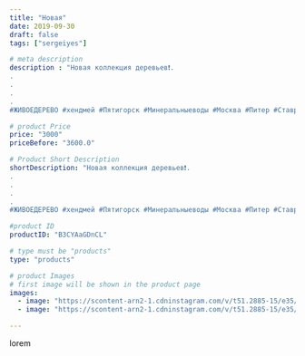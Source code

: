 ```yaml
---
title: "Новая"
date: 2019-09-30
draft: false
tags: ["sergeiyes"]

# meta description
description : "Новая коллекция деревьев❗.
.
.
.
.
#ЖИВОЕДЕРЕВО #хендмей #Пятигорск #Минеральныеводы #Москва #Питер #Ставрополь #Сочи #Симферополь #Севастополь #УФО #Анапа #Кра"

# product Price
price: "3000"
priceBefore: "3600.0"

# Product Short Description
shortDescription: "Новая коллекция деревьев❗.
.
.
.
.
#ЖИВОЕДЕРЕВО #хендмей #Пятигорск #Минеральныеводы #Москва #Питер #Ставрополь #Сочи #Симферополь #Севастополь #УФО #Анапа #Краснодар #Екатеринбург #Челябинск #Ессентуки #Железноводск #Кисловодск #бизнес #Ростовнадону #gruppazahvata #крым #sergeystar  #Волгоград"

#product ID
productID: "B3CYAaGDnCL"

# type must be "products"
type: "products"

# product Images
# first image will be shown in the product page
images:
  - image: "https://scontent-arn2-1.cdninstagram.com/v/t51.2885-15/e35/69640173_2333181220253591_4117827896409330103_n.jpg?_nc_ht=scontent-arn2-1.cdninstagram.com&_nc_cat=111&_nc_ohc=Nls4of655a0AX_DRO2S&se=7&tp=1&oh=ee073021174923f2641525fa6cb74606&oe=605F1F99&ig_cache_key=MjE0NDM4MTk0OTQ4ODkyMjgxNw%3D%3D.2"
  - image: "https://scontent-arn2-1.cdninstagram.com/v/t51.2885-15/e35/71581741_2368026699976687_7282346333185121150_n.jpg?_nc_ht=scontent-arn2-1.cdninstagram.com&_nc_cat=107&_nc_ohc=721Q2gNsuGgAX8y3Kr3&se=7&tp=1&oh=8716defed7073fe075a8d9ce290f9f26&oe=605F2408&ig_cache_key=MjE0NDM4MTk0OTM5Njg5ODcwMA%3D%3D.2"

---
```

lorem
